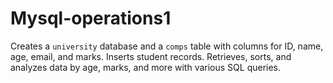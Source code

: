 # Mysql-operations1
Creates a `university` database and a `comps` table with columns for ID, name, age, email, and marks. Inserts student records. Retrieves, sorts, and analyzes data by age, marks, and more with various SQL queries.

